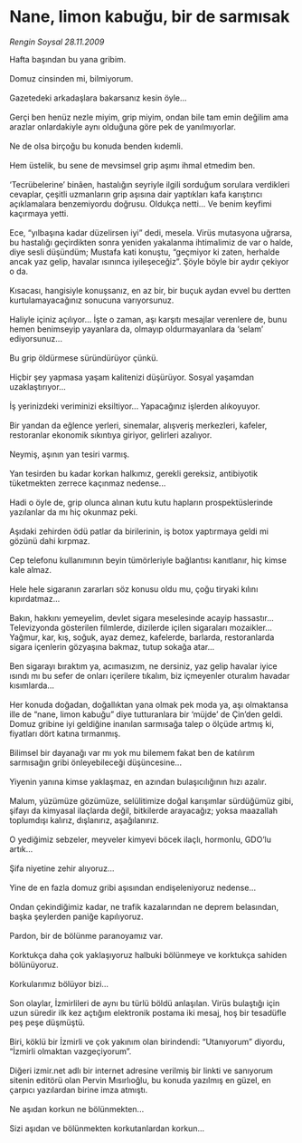 # Nane, limon kabuğu, bir de sarmısak

*Rengin Soysal 28.11.2009*

<div class="taraf_structure_2col_1zq">
<div class="margen_n">



 <p>Hafta başından bu yana gribim. <br/><br/>Domuz cinsinden mi, bilmiyorum. <br/><br/>Gazetedeki arkadaşlara bakarsanız kesin öyle... <br/><br/>Gerçi ben henüz nezle miyim, grip miyim, ondan bile tam emin değilim ama arazlar onlardakiyle aynı olduğuna göre pek de yanılmıyorlar. <br/><br/>Ne de olsa birçoğu bu konuda benden kıdemli. <br/><br/>Hem üstelik, bu sene de mevsimsel grip aşımı ihmal etmedim ben. <br/><br/>‘Tecrübelerine’ binâen, hastalığın seyriyle ilgili sorduğum sorulara verdikleri cevaplar, çeşitli uzmanların grip aşısına dair yaptıkları kafa karıştırıcı açıklamalara benzemiyordu doğrusu. Oldukça netti... Ve benim keyfimi kaçırmaya yetti. <br/><br/>Ece, “yılbaşına kadar düzelirsen iyi” dedi, mesela. Virüs mutasyona uğrarsa, bu hastalığı geçirdikten sonra yeniden yakalanma ihtimalimiz de var o halde, diye sesli düşündüm; Mustafa kati konuştu, “geçmiyor ki zaten, herhalde ancak yaz gelip, havalar ısınınca iyileşeceğiz”. Şöyle böyle bir aydır çekiyor o da. <br/><br/>Kısacası, hangisiyle konuşsanız, en az bir, bir buçuk aydan evvel bu dertten kurtulamayacağınız sonucuna varıyorsunuz. <br/><br/>Haliyle içiniz açılıyor... İşte o zaman, aşı karşıtı mesajlar verenlere de, bunu hemen benimseyip yayanlara da, olmayıp oldurmayanlara da ‘selam’ ediyorsunuz... <br/><br/>Bu grip öldürmese süründürüyor çünkü. <br/><br/>Hiçbir şey yapmasa yaşam kalitenizi düşürüyor. Sosyal yaşamdan uzaklaştırıyor... <br/><br/>İş yerinizdeki veriminizi eksiltiyor... Yapacağınız işlerden alıkoyuyor. <br/><br/>Bir yandan da eğlence yerleri, sinemalar, alışveriş merkezleri, kafeler, restoranlar ekonomik sıkıntıya giriyor, gelirleri azalıyor. <br/><br/>Neymiş, aşının yan tesiri varmış. <br/><br/>Yan tesirden bu kadar korkan halkımız, gerekli gereksiz, antibiyotik tüketmekten zerrece kaçınmaz nedense... <br/><br/>Hadi o öyle de, grip olunca alınan kutu kutu hapların prospektüslerinde yazılanlar da mı hiç okunmaz peki. <br/><br/>Aşıdaki zehirden ödü patlar da birilerinin, iş botox yaptırmaya geldi mi gözünü dahi kırpmaz. <br/><br/>Cep telefonu kullanımının beyin tümörleriyle bağlantısı kanıtlanır, hiç kimse kale almaz. <br/><br/>Hele hele sigaranın zararları söz konusu oldu mu, çoğu tiryaki kılını kıpırdatmaz... <br/><br/>Bakın, hakkını yemeyelim, devlet sigara meselesinde acayip hassastır... Televizyonda gösterilen filmlerde, dizilerde içilen sigaraları mozaikler... Yağmur, kar, kış, soğuk, ayaz demez, kafelerde, barlarda, restoranlarda sigara içenlerin gözyaşına bakmaz, tutup sokağa atar... <br/><br/>Ben sigarayı bıraktım ya, acımasızım, ne dersiniz, yaz gelip havalar iyice ısındı mı bu sefer de onları içerilere tıkalım, biz içmeyenler oturalım havadar kısımlarda... <br/><br/>Her konuda doğadan, doğallıktan yana olmak pek moda ya, aşı olmaktansa ille de “nane, limon kabuğu” diye tutturanlara bir ‘müjde’ de Çin’den geldi. Domuz gribine iyi geldiğine inanılan sarmısağa talep o ölçüde artmış ki, fiyatları dört katına tırmanmış. <br/><br/>Bilimsel bir dayanağı var mı yok mu bilemem fakat ben de katılırım sarmısağın gribi önleyebileceği düşüncesine... <br/><br/>Yiyenin yanına kimse yaklaşmaz, en azından bulaşıcılığının hızı azalır. <br/><br/>Malum, yüzümüze gözümüze, selülitimize doğal karışımlar sürdüğümüz gibi, şifayı da kimyasal ilaçlarda değil, bitkilerde arayacağız; yoksa maazallah toplumdışı kalırız, dışlanırız, aşağılanırız. <br/><br/>O yediğimiz sebzeler, meyveler kimyevi böcek ilaçlı, hormonlu, GDO’lu artık... <br/><br/>Şifa niyetine zehir alıyoruz... <br/><br/>Yine de en fazla domuz gribi aşısından endişeleniyoruz nedense... <br/><br/>Ondan çekindiğimiz kadar, ne trafik kazalarından ne deprem belasından, başka şeylerden paniğe kapılıyoruz. <br/><br/>Pardon, bir de bölünme paranoyamız var. <br/><br/>Korktukça daha çok yaklaşıyoruz halbuki bölünmeye ve korktukça sahiden bölünüyoruz. <br/><br/>Korkularımız bölüyor bizi... <br/><br/>Son olaylar, İzmirlileri de aynı bu türlü böldü anlaşılan. Virüs bulaştığı için uzun süredir ilk kez açtığım elektronik postama iki mesaj, hoş bir tesadüfle peş peşe düşmüştü. <br/><br/>Biri, köklü bir İzmirli ve çok yakınım olan birindendi: “Utanıyorum” diyordu, “İzmirli olmaktan vazgeçiyorum”. <br/><br/>Diğeri izmir.net adlı bir internet adresine verilmiş bir linkti ve sanıyorum sitenin editörü olan Pervin Mısırlıoğlu, bu konuda yazılmış en güzel, en çarpıcı yazılardan birine imza atmıştı. <br/><br/>Ne aşıdan korkun ne bölünmekten... <br/><br/>Sizi aşıdan ve bölünmekten korkutanlardan korkun...</p>
<br/>
<br/>
<br/>



<br/>


<div id="taraf_not">
</div>

</div>


</div>
